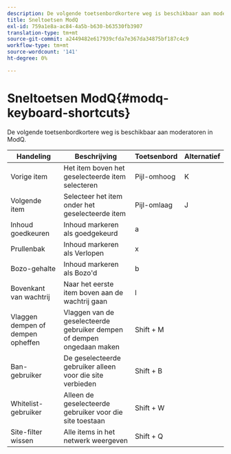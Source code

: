 ```yaml
---
description: De volgende toetsenbordkortere weg is beschikbaar aan moderatoren in ModQ.
title: Sneltoetsen ModQ
exl-id: 759a1e8a-ac84-4a5b-b630-b63530fb3907
translation-type: tm+mt
source-git-commit: a2449482e617939cfda7e367da34875bf187c4c9
workflow-type: tm+mt
source-wordcount: '141'
ht-degree: 0%

---
```


# Sneltoetsen ModQ{#modq-keyboard-shortcuts}

De volgende toetsenbordkortere weg is beschikbaar aan moderatoren in ModQ.

| Handeling | Beschrijving | Toetsenbord | Alternatief |
|---|---|---|---|
| Vorige item | Het item boven het geselecteerde item selecteren | Pijl-omhoog | K |
| Volgende item | Selecteer het item onder het geselecteerde item | Pijl-omlaag | J |
| Inhoud goedkeuren | Inhoud markeren als goedgekeurd | a |  |
| Prullenbak | Inhoud markeren als Verlopen | x |  |
| Bozo-gehalte | Inhoud markeren als Bozo&#39;d | b |  |
| Bovenkant van wachtrij | Naar het eerste item boven aan de wachtrij gaan | l |  |
| Vlaggen dempen of dempen opheffen | Vlaggen van de geselecteerde gebruiker dempen of dempen ongedaan maken | Shift + M |  |
| Ban-gebruiker | De geselecteerde gebruiker alleen voor die site verbieden | Shift + B |  |
| Whitelist-gebruiker | Alleen de geselecteerde gebruiker voor die site toestaan | Shift + W |  |
| Site-filter wissen | Alle items in het netwerk weergeven | Shift + Q |  |
